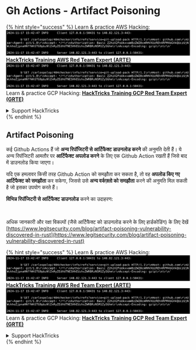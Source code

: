 # Gh Actions - Artifact Poisoning

{% hint style="success" %}
Learn & practice AWS Hacking:<img src="../../../.gitbook/assets/image (1).png" alt="" data-size="line">[**HackTricks Training AWS Red Team Expert (ARTE)**](https://training.hacktricks.xyz/courses/arte)<img src="../../../.gitbook/assets/image (1).png" alt="" data-size="line">\
Learn & practice GCP Hacking: <img src="../../../.gitbook/assets/image (2).png" alt="" data-size="line">[**HackTricks Training GCP Red Team Expert (GRTE)**<img src="../../../.gitbook/assets/image (2).png" alt="" data-size="line">](https://training.hacktricks.xyz/courses/grte)

<details>

<summary>Support HackTricks</summary>

* Check the [**subscription plans**](https://github.com/sponsors/carlospolop)!
* **Join the** 💬 [**Discord group**](https://discord.gg/hRep4RUj7f) or the [**telegram group**](https://t.me/peass) or **follow** us on **Twitter** 🐦 [**@hacktricks\_live**](https://twitter.com/hacktricks\_live)**.**
* **Share hacking tricks by submitting PRs to the** [**HackTricks**](https://github.com/carlospolop/hacktricks) and [**HackTricks Cloud**](https://github.com/carlospolop/hacktricks-cloud) github repos.

</details>
{% endhint %}

## Artifact Poisoning

कई Github Actions हैं जो **अन्य रिपॉजिटरी से आर्टिफैक्ट डाउनलोड करने** की अनुमति देती हैं। ये अन्य रिपॉजिटरी आमतौर पर **आर्टिफैक्ट अपलोड करने** के लिए एक Github Action रखती हैं जिसे बाद में डाउनलोड किया जाएगा।

यदि एक हमलावर किसी तरह Github Action को समझौता कर सकता है, तो वह **अपलोड किए गए आर्टिफैक्ट को समझौता** कर सकेगा, जिससे उसे **अन्य वर्कफ़्लो को समझौता** करने की अनुमति मिल सकती है जो इसका उपयोग करते हैं।

**विभिन्न रिपॉजिटरी से आर्टिफैक्ट डाउनलोड** करने का उदाहरण:

<figure><img src="../../../.gitbook/assets/image (124).png" alt=""><figcaption></figcaption></figure>

अधिक जानकारी और रक्षा विकल्पों (जैसे आर्टिफैक्ट को डाउनलोड करने के लिए हार्डकोडिंग) के लिए देखें [https://www.legitsecurity.com/blog/artifact-poisoning-vulnerability-discovered-in-rust](https://www.legitsecurity.com/blog/artifact-poisoning-vulnerability-discovered-in-rust)

{% hint style="success" %}
Learn & practice AWS Hacking:<img src="../../../.gitbook/assets/image (1).png" alt="" data-size="line">[**HackTricks Training AWS Red Team Expert (ARTE)**](https://training.hacktricks.xyz/courses/arte)<img src="../../../.gitbook/assets/image (1).png" alt="" data-size="line">\
Learn & practice GCP Hacking: <img src="../../../.gitbook/assets/image (2).png" alt="" data-size="line">[**HackTricks Training GCP Red Team Expert (GRTE)**<img src="../../../.gitbook/assets/image (2).png" alt="" data-size="line">](https://training.hacktricks.xyz/courses/grte)

<details>

<summary>Support HackTricks</summary>

* Check the [**subscription plans**](https://github.com/sponsors/carlospolop)!
* **Join the** 💬 [**Discord group**](https://discord.gg/hRep4RUj7f) or the [**telegram group**](https://t.me/peass) or **follow** us on **Twitter** 🐦 [**@hacktricks\_live**](https://twitter.com/hacktricks\_live)**.**
* **Share hacking tricks by submitting PRs to the** [**HackTricks**](https://github.com/carlospolop/hacktricks) and [**HackTricks Cloud**](https://github.com/carlospolop/hacktricks-cloud) github repos.

</details>
{% endhint %}
